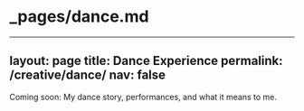 # _pages/dance.md
---
layout: page
title: Dance Experience
permalink: /creative/dance/
nav: false
---

Coming soon: My dance story, performances, and what it means to me.
